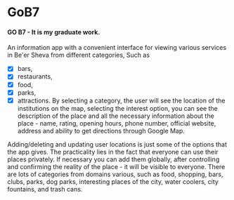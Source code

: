 # GoB7

#### GO B7  - It is my graduate work.

An information app with a convenient interface for viewing various services in Be'er Sheva from different categories,
Such as 
 - [x] bars, 
 - [x] restaurants, 
 - [x] food, 
 - [x] parks, 
 - [x] attractions.
By selecting a category, the user will see the location of the institutions on the map, selecting the interest option, you can see the description of the place and all the necessary information about the place - name, rating, opening hours, phone number, official website, address and ability to get directions through Google Map.

Adding/deleting and updating user locations is just some of the options that the app gives. The practicality lies in the fact that everyone can use their places privately. If necessary you can add them globally, after controlling and confirming the reality of the place - it will be visible to everyone. There are lots of categories from domains various, such as food, shopping, bars, clubs, parks, dog parks, interesting places of the city, water coolers, city fountains, and trash cans.
